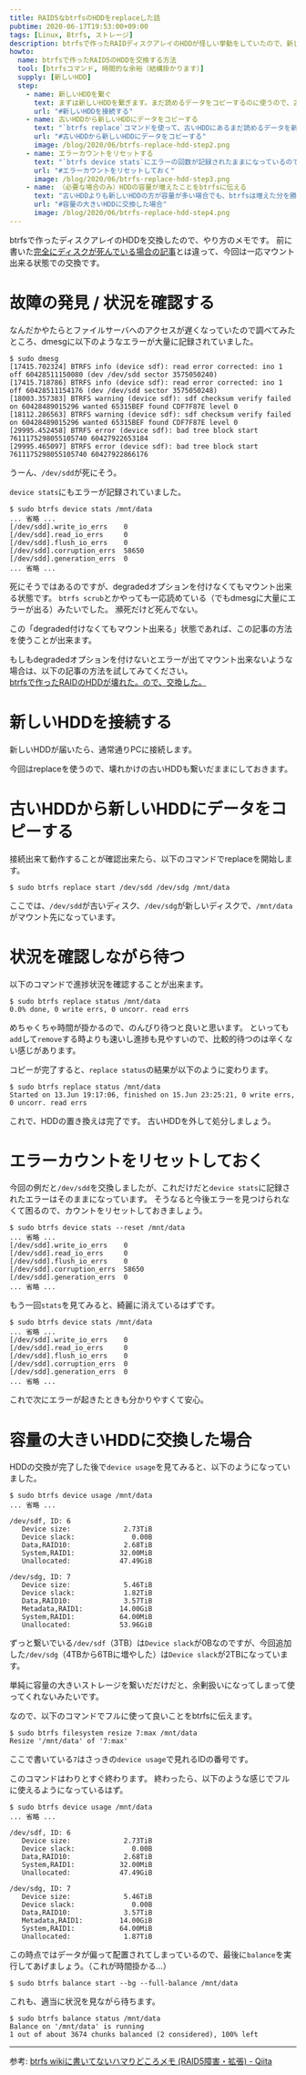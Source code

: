 ```yaml
---
title: RAID5なbtrfsのHDDをreplaceした話
pubtime: 2020-06-17T19:53:00+09:00
tags: [Linux, Btrfs, ストレージ]
description: btrfsで作ったRAIDディスクアレイのHDDが怪しい挙動をしていたので、新しいHDDに交換しました。まだマウント出来る状態のHDDを新しいものに置き換えて、ついでに容量を大きくする方法のメモです。
howto:
  name: btrfsで作ったRAID5のHDDを交換する方法
  tool: [btrfsコマンド, 時間的な余裕（結構掛かります）]
  supply: [新しいHDD]
  step:
    - name: 新しいHDDを繋ぐ
      text: まずは新しいHDDを繋ぎます。まだ読めるデータをコピーするのに使うので、古いHDDは繋いだままにします。
      url: "#新しいHDDを接続する"
    - name: 古いHDDから新しいHDDにデータをコピーする
      text: "`btrfs replace`コマンドを使って、古いHDDにあるまだ読めるデータを新しいHDDにコピーします。結構時間が掛かります。"
      url: "#古いHDDから新しいHDDにデータをコピーする"
      image: /blog/2020/06/btrfs-replace-hdd-step2.png
    - name: エラーカウントをリセットする
      text: "`btrfs device stats`にエラーの回数が記録されたままになっているので、これを`device stats --reset`でリセットします。"
      url: "#エラーカウントをリセットしておく"
      image: /blog/2020/06/btrfs-replace-hdd-step3.png
    - name: （必要な場合のみ）HDDの容量が増えたことをbtrfsに伝える
      text: "古いHDDよりも新しいHDDの方が容量が多い場合でも、btrfsは増えた分を勝手に使ってくれたりはしません。なので、`btrfs filesystem resize`で増えた分を使うようにbtrfsに伝えてあげます。"
      url: "#容量の大きいHDDに交換した場合"
      image: /blog/2020/06/btrfs-replace-hdd-step4.png
---
```


btrfsで作ったディスクアレイのHDDを交換したので、やり方のメモです。
前に書いた[完全にディスクが死んでいる場合の記事](/blog/2017/10/btrfs-replace-broken-hdd)とは違って、今回は一応マウント出来る状態での交換です。


# 故障の発見 / 状況を確認する

なんだかやたらとファイルサーバへのアクセスが遅くなっていたので調べてみたところ、dmesgに以下のようなエラーが大量に記録されていました。

``` shell
$ sudo dmesg
[17415.702324] BTRFS info (device sdf): read error corrected: ino 1 off 60428511150080 (dev /dev/sdd sector 3575050240)
[17415.718786] BTRFS info (device sdf): read error corrected: ino 1 off 60428511154176 (dev /dev/sdd sector 3575050248)
[18003.357383] BTRFS warning (device sdf): sdf checksum verify failed on 60428489015296 wanted 65315BEF found CDF7F87E level 0
[18112.286563] BTRFS warning (device sdf): sdf checksum verify failed on 60428489015296 wanted 65315BEF found CDF7F87E level 0
[29995.452458] BTRFS error (device sdf): bad tree block start 7611175298055105740 60427922653184
[29995.465097] BTRFS error (device sdf): bad tree block start 7611175298055105740 60427922866176
```

うーん、`/dev/sdd`が死にそう。

`device stats`にもエラーが記録されていました。

``` shell
$ sudo btrfs device stats /mnt/data
... 省略 ...
[/dev/sdd].write_io_errs    0
[/dev/sdd].read_io_errs     0
[/dev/sdd].flush_io_errs    0
[/dev/sdd].corruption_errs  58650
[/dev/sdd].generation_errs  0
... 省略 ...
```

死にそうではあるのですが、degradedオプションを付けなくてもマウント出来る状態です。
`btrfs scrub`とかやっても一応読めている（でもdmesgに大量にエラーが出る）みたいでした。
瀕死だけど死んでない。

この「degraded付けなくてもマウント出来る」状態であれば、この記事の方法を使うことが出来ます。

もしもdegradedオプションを付けないとエラーが出てマウント出来ないような場合は、以下の記事の方法を試してみてください。<br />
[btrfsで作ったRAIDのHDDが壊れた。ので、交換した。](/blog/2017/10/btrfs-replace-broken-hdd)


# 新しいHDDを接続する

新しいHDDが届いたら、通常通りPCに接続します。

今回はreplaceを使うので、壊れかけの古いHDDも繋いだままにしておきます。


# 古いHDDから新しいHDDにデータをコピーする

接続出来て動作することが確認出来たら、以下のコマンドでreplaceを開始します。

``` shell
$ sudo btrfs replace start /dev/sdd /dev/sdg /mnt/data
```

ここでは、`/dev/sdd`が古いディスク、`/dev/sdg`が新しいディスクで、`/mnt/data`がマウント先になっています。


# 状況を確認しながら待つ

以下のコマンドで進捗状況を確認することが出来ます。

``` shell
$ sudo btrfs replace status /mnt/data
0.0% done, 0 write errs, 0 uncorr. read errs
```

めちゃくちゃ時間が掛かるので、のんびり待つと良いと思います。
といっても`add`して`remove`する時よりも速いし進捗も見やすいので、比較的待つのは辛くない感じがあります。

コピーが完了すると、`replace status`の結果が以下のように変わります。

``` shell
$ sudo btrfs replace status /mnt/data
Started on 13.Jun 19:17:06, finished on 15.Jun 23:25:21, 0 write errs, 0 uncorr. read errs
```

これで、HDDの置き換えは完了です。
古いHDDを外して処分しましょう。


# エラーカウントをリセットしておく

今回の例だと`/dev/sdd`を交換しましたが、これだけだと`device stats`に記録されたエラーはそのままになっています。
そうなると今後エラーを見つけられなくて困るので、カウントをリセットしておきましょう。

``` shell
$ sudo btrfs device stats --reset /mnt/data
... 省略 ...
[/dev/sdd].write_io_errs    0
[/dev/sdd].read_io_errs     0
[/dev/sdd].flush_io_errs    0
[/dev/sdd].corruption_errs  58650
[/dev/sdd].generation_errs  0
... 省略 ...
```

もう一回`stats`を見てみると、綺麗に消えているはずです。

``` shell
$ sudo btrfs device stats /mnt/data
... 省略 ...
[/dev/sdd].write_io_errs    0
[/dev/sdd].read_io_errs     0
[/dev/sdd].flush_io_errs    0
[/dev/sdd].corruption_errs  0
[/dev/sdd].generation_errs  0
... 省略 ...
```

これで次にエラーが起きたときも分かりやすくて安心。


# 容量の大きいHDDに交換した場合

HDDの交換が完了した後で`device usage`を見てみると、以下のようになっていました。

``` shell
$ sudo btrfs device usage /mnt/data
... 省略 ...

/dev/sdf, ID: 6
   Device size:             2.73TiB
   Device slack:              0.00B
   Data,RAID10:             2.68TiB
   System,RAID1:           32.00MiB
   Unallocated:            47.49GiB

/dev/sdg, ID: 7
   Device size:             5.46TiB
   Device slack:            1.82TiB
   Data,RAID10:             3.57TiB
   Metadata,RAID1:         14.00GiB
   System,RAID1:           64.00MiB
   Unallocated:            53.96GiB
```

ずっと繋いでいる`/dev/sdf`（3TB）は`Device slack`が0Bなのですが、今回追加した`/dev/sdg`（4TBから6TBに増やした）は`Device slack`が2TBになっています。

単純に容量の大きいストレージを繋いだだけだと、余剰扱いになってしまって使ってくれないみたいです。

なので、以下のコマンドでフルに使って良いことをbtrfsに伝えます。

``` shell
$ sudo btrfs filesystem resize 7:max /mnt/data
Resize '/mnt/data' of '7:max'
```

ここで書いている`7`はさっきの`device usage`で見れるIDの番号です。

このコマンドはわりとすぐ終わります。
終わったら、以下のような感じでフルに使えるようになっているはず。

``` shell
$ sudo btrfs device usage /mnt/data
... 省略 ...

/dev/sdf, ID: 6
   Device size:             2.73TiB
   Device slack:              0.00B
   Data,RAID10:             2.68TiB
   System,RAID1:           32.00MiB
   Unallocated:            47.49GiB

/dev/sdg, ID: 7
   Device size:             5.46TiB
   Device slack:              0.00B
   Data,RAID10:             3.57TiB
   Metadata,RAID1:         14.00GiB
   System,RAID1:           64.00MiB
   Unallocated:             1.87TiB
```

この時点ではデータが偏って配置されてしまっているので、最後に`balance`を実行してあげましょう。（これが時間掛かる…）

``` shell
$ sudo btrfs balance start --bg --full-balance /mnt/data
```

これも、適当に状況を見ながら待ちます。

``` shell
$ sudo btrfs balance status /mnt/data
Balance on '/mnt/data' is running
1 out of about 3674 chunks balanced (2 considered), 100% left
```

---

参考: [btrfs wikiに書いてないハマりどころメモ (RAID5障害・拡張) - Qiita](https://qiita.com/ko-zu/items/49c54609df2e2cb36419)
